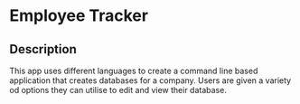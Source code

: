 # Employee Tracker

## Description
This app uses different languages to create a command line based application that creates databases for a company. Users are given a 
variety od options they can utilise to edit and view their database.

